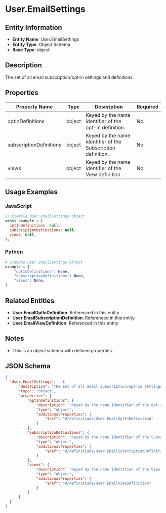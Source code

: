 # User.EmailSettings

## Entity Information
- **Entity Name**: User.EmailSettings
- **Entity Type**: Object Schema
- **Base Type**: object

## Description
The set of all email subscription/opt-in settings and definitions.

## Properties

| Property Name | Type | Description | Required |
|---------------|------|-------------|----------|
| optInDefinitions | object | Keyed by the name identifier of the opt-in definition. | No |
| subscriptionDefinitions | object | Keyed by the name identifier of the Subscription definition. | No |
| views | object | Keyed by the name identifier of the View definition. | No |

## Usage Examples

### JavaScript
```javascript
// Example User.EmailSettings object
const example = {
  optInDefinitions: null,
  subscriptionDefinitions: null,
  views: null,
};
```

### Python
```python
# Example User.EmailSettings object
example = {
    "optInDefinitions": None,
    "subscriptionDefinitions": None,
    "views": None,
}
```

## Related Entities
- **User.EmailOptInDefinition**: Referenced in this entity
- **User.EmailSubscriptionDefinition**: Referenced in this entity
- **User.EmailViewDefinition**: Referenced in this entity

## Notes
- This is an object schema with defined properties.

## JSON Schema
```json
{
  "User.EmailSettings":   {
      "description": "The set of all email subscription/opt-in settings and definitions.",
      "type": "object",
      "properties": {
          "optInDefinitions": {
              "description": "Keyed by the name identifier of the opt-in definition.",
              "type": "object",
              "additionalProperties": {
                  "$ref": "#/definitions/User.EmailOptInDefinition"
              }
          },
          "subscriptionDefinitions": {
              "description": "Keyed by the name identifier of the Subscription definition.",
              "type": "object",
              "additionalProperties": {
                  "$ref": "#/definitions/User.EmailSubscriptionDefinition"
              }
          },
          "views": {
              "description": "Keyed by the name identifier of the View definition.",
              "type": "object",
              "additionalProperties": {
                  "$ref": "#/definitions/User.EmailViewDefinition"
              }
          }
      }
  }
}
```
